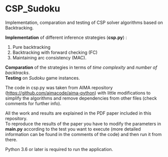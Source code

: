 # CSP_Sudoku
Implementation, comparation and testing of CSP solver algorithms based on Backtracking. <br />

__Implementation__ of different inference strategies (__csp.py__) : 
1. Pure backtracking
2. Backtracking with forward checking (FC)
3. Maintaining arc consistency (MAC).

__Comparation__ of the strategies in terms of _time complexity_ and _number of backtracks_. <br />
__Testing__ on _Sudoku_ game instances.

The code in csp.py was taken from AIMA repository (https://github.com/aimacode/aima-python) with little modifications to simplify the algorithms and remove dependencies from other files (check comments for further info). 

All the work and results are explained in the PDF paper included in this repository. <br />
To reproduce the results of the paper you have to modify the parameters in __main.py__ according to the test you want to execute (more detailed information can be found in the comments of the code) and then run it from there. <br />


Python 3.6 or later is required to run the application.

